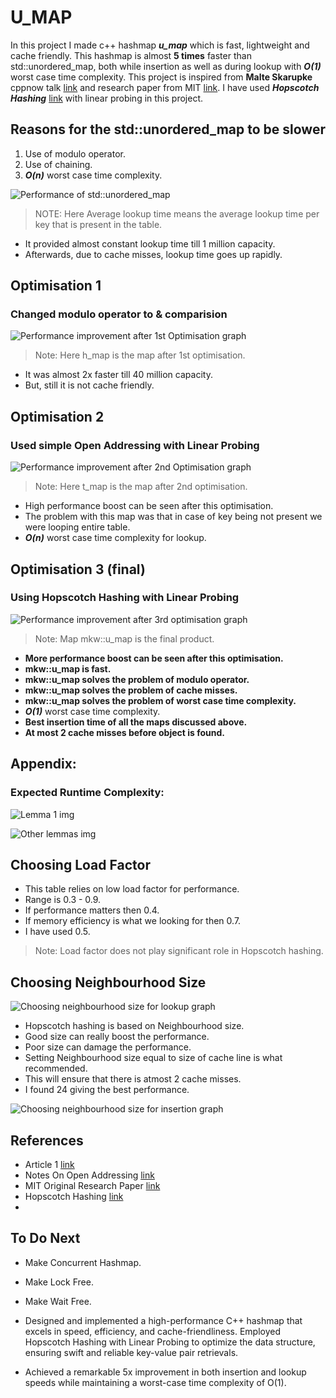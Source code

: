 # U_MAP
In this project I made c++ hashmap ***u_map*** which is fast, lightweight and cache friendly. This hashmap is almost **5 times** faster than std::unordered_map, both while insertion as well as during lookup with ***O(1)*** worst case time complexity. This project is inspired from **Malte Skarupke** cppnow talk [link](https://youtu.be/M2fKMP47slQ?si=zQ-g-f-WQBWil0c5) and research paper from MIT [link](https://people.csail.mit.edu/shanir/publications/disc2008_submission_98.pdf). I have used ***Hopscotch Hashing*** [link](https://en.wikipedia.org/wiki/Hopscotch_hashing) with linear probing in this project. 

## Reasons for the std::unordered_map to be slower
1. Use of modulo operator.
2. Use of chaining.
3. ***O(n)*** worst case time complexity.

![Performance of std::unordered_map](https://github.com/Yashsoni-1/u_map/blob/main/Images/graphs/std__unordered_map2.png)

> NOTE: Here Average lookup time means the average lookup time per key that is present in the table.
- It provided almost constant lookup time till 1 million capacity.
- Afterwards, due to cache misses, lookup time goes up rapidly.

## Optimisation 1
### Changed modulo operator to & comparision
![Performance improvement after 1st Optimisation graph](https://github.com/Yashsoni-1/u_map/blob/main/Images/graphs/std__unordered_map%20and%20h_map2.png)

> Note: Here h_map is the map after 1st optimisation.
- It was almost 2x faster till 40 million capacity.
- But, still it is not cache friendly.

## Optimisation 2
### Used simple Open Addressing with Linear Probing
![Performance improvement after 2nd Optimisation graph](https://github.com/Yashsoni-1/u_map/blob/main/Images/graphs/Average%20Lookup%20Time%20in%20std__unordered_map%20and%20t_map.png)

> Note: Here t_map is the map after 2nd optimisation.
- High performance boost can be seen after this optimisation.
- The problem with this map was that in case of key being not present we were looping entire table.
- ***O(n)*** worst case time complexity for lookup.

## Optimisation 3 (final)
### Using Hopscotch Hashing with Linear Probing
![Performance improvement after 3rd optimisation graph](https://github.com/Yashsoni-1/u_map/blob/main/Images/graphs/Average%20Lookup%20Time%20in%20std__unordered_map%2C%20h_map%20and%20mkw__u_map2.png)

> Note: Map mkw::u_map is the final product.
- **More performance boost can be seen after this optimisation.**
- **mkw::u_map is fast.**
- **mkw::u_map solves the problem of modulo operator.**
- **mkw::u_map solves the problem of cache misses.**
- **mkw::u_map solves the problem of worst case time complexity.**
- ***O(1)*** worst case time complexity.
- **Best insertion time of all the maps discussed above.**
- **At most 2 cache misses before object is found.**

## Appendix:
### Expected Runtime Complexity:

![Lemma 1 img](https://github.com/Yashsoni-1/u_map/blob/main/Images/graphs/Screenshot%202023-11-19%20at%203.31.37%20PM.png)



![Other lemmas img](https://github.com/Yashsoni-1/u_map/blob/main/Images/graphs/Screenshot%202023-11-19%20at%203.33.53%20PM.png)


## Choosing Load Factor

- This table relies on low load factor for performance.
- Range is 0.3 - 0.9.
- If performance matters then 0.4.
- If memory efficiency is what we looking for then 0.7.
- I have used 0.5.

> Note: Load factor does not play significant role in Hopscotch hashing.

## Choosing Neighbourhood Size

![Choosing neighbourhood size for lookup graph](https://github.com/Yashsoni-1/u_map/blob/main/Images/graphs/Average%20Lookup%20Time.png)

- Hopscotch hashing is based on Neighbourhood size.
- Good size can really boost the performance.
- Poor size can damage the performance.
- Setting Neighbourhood size equal to size of cache line is what recommended.
- This will ensure that there is atmost 2 cache misses.
- I found 24 giving the best performance.
  
![Choosing neighbourhood size for insertion graph](https://github.com/Yashsoni-1/u_map/blob/main/Images/graphs/Average_Insertion_Time%20.png)


## References

- Article 1 [link](https://medium.com/@michelle.bao1/hopscotch-hashing-2045e7cc176b)
- Notes On Open Addressing [link](https://jeffe.cs.illinois.edu/teaching/datastructures/2011/notes/knuth-OALP.pdf)
- MIT Original Research Paper [link](https://people.csail.mit.edu/shanir/publications/disc2008_submission_98.pdf)
- Hopscotch Hashing [link](https://programming.guide/hopscotch-hashing.html)
- 
## To Do Next

- Make Concurrent Hashmap.
- Make Lock Free.
- Make Wait Free.

- Designed and implemented a high-performance C++ hashmap that excels in speed, efficiency, and cache-friendliness. Employed Hopscotch Hashing with Linear Probing to optimize the data structure, ensuring swift and reliable key-value pair retrievals.

- Achieved a remarkable 5x improvement in both insertion and lookup speeds while maintaining a worst-case time complexity of O(1).
